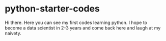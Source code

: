 # python-starter-codes
Hi there. Here you can see my first codes learning python. I hope to become a data scientist in 2-3 years and come back here and laugh at my naivety.
